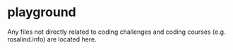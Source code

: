 # playground
Any files not directly related to coding challenges and coding courses (e.g. rosalind.info) are located here.
